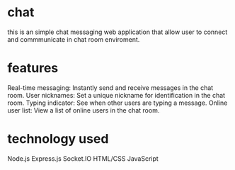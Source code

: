 # chat
this is an simple chat messaging web application that allow user to connect and commmunicate in chat room enviroment.
# features
Real-time messaging: Instantly send and receive messages in the chat room.
User nicknames: Set a unique nickname for identification in the chat room.
Typing indicator: See when other users are typing a message.
Online user list: View a list of online users in the  chat room.
# technology used
Node.js
Express.js
Socket.IO
HTML/CSS
JavaScript
